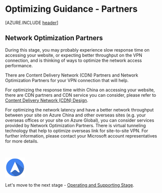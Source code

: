<properties
	pageTitle="Global Customer Playbook optimizing-guidance-partners | Azure"
	description="Global Customer Playbook optimizing-guidance-partners"
	services="global-customer-playbook"
	documentationCenter=""
	authors="jtong"
	manager="edwinc"
	editor=""
	tags="global-customer-playbook"/>

<tags
	ms.service="migration-lifecycle-optimizing"
	ms.workload=""
	ms.tgt_pltfrm=""
	ms.devlang="na"
	ms.topic="article"
	ms.date="12/26/2016"
	wacn.date="12/26/2016"
	wacn.lang="en"
	ms.author="jtong"/>


# Optimizing Guidance - Partners

[AZURE.INCLUDE [header](../../../includes/optimizing-guidance.md)]


## Network Optimization Partners

During this stage, you may probably experience slow response time on accessing your website, or expecting better throughput on the VPN connection, and is thinking of ways to optimize the network access performance.

There are Content Delivery Network (CDN) Partners and Network Optimization Partners for your VPN connection that will help. 

For optimizing the response time within China on accessing your website, there are CDN partners and CDN service you can consider, please refer to [Content Delivery Network (CDN) Design](/solutions/global-customer/planning/guidance/rehost-migration/).

For optimizing the network latency and have a better network throughput between your site on Azure China and other overseas sites (e.g. your overseas offices or your site on Azure Global), you can consider services provided by Network Optimization Partners.  There is virtual tunneling technology that help to optimize overseas link for site-to-site VPN.   For further information, please contact your Microsoft account representatives for more details. 

</br>

![navigation](../../media/navigation.png)

Let's move to the next stage - [Operating and Supporting Stage](/solutions/global-customer/operating-supporting/guidance/policies/).


